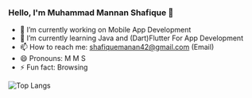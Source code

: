 ### Hello, I'm Muhammad Mannan Shafique 👋

- 🔭 I’m currently working on Mobile App Development
- 🌱 I’m currently learning Java and (Dart)Flutter For App Development
- 📫 How to reach me: shafiquemanan42@gmail.com (Email)
- 😄 Pronouns: M M S
- ⚡ Fun fact: Browsing

![Top Langs](https://github-readme-stats.vercel.app/api/top-langs/?username=mannanshafique&theme=radical&layout=compact)
